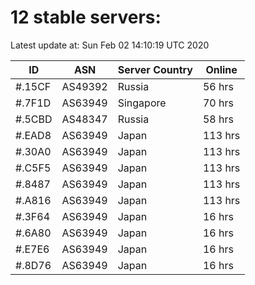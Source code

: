 # 12 stable servers:

Latest update at: Sun Feb 02 14:10:19 UTC 2020

| ID | ASN | Server Country | Online |
| -- | --- | -------------- | ------ |
| #.15CF | AS49392 | Russia | 56 hrs |
| #.7F1D | AS63949 | Singapore | 70 hrs |
| #.5CBD | AS48347 | Russia | 58 hrs |
| #.EAD8 | AS63949 | Japan | 113 hrs |
| #.30A0 | AS63949 | Japan | 113 hrs |
| #.C5F5 | AS63949 | Japan | 113 hrs |
| #.8487 | AS63949 | Japan | 113 hrs |
| #.A816 | AS63949 | Japan | 113 hrs |
| #.3F64 | AS63949 | Japan | 16 hrs |
| #.6A80 | AS63949 | Japan | 16 hrs |
| #.E7E6 | AS63949 | Japan | 16 hrs |
| #.8D76 | AS63949 | Japan | 16 hrs |

